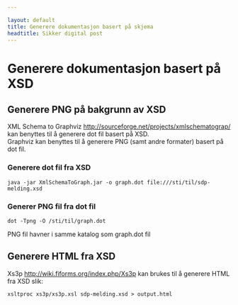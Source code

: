 ```yaml
---

layout: default  
title: Generere dokumentasjon basert på skjema  
headtitle: Sikker digital post  
---
```


# Generere dokumentasjon basert på XSD

## Generere PNG på bakgrunn av XSD

XML Schema to Graphviz http://sourceforge.net/projects/xmlschematograp/
kan benyttes til å generere dot fil basert på XSD.  
Graphviz kan benyttes til å generere PNG (samt andre formater) basert på
dot fil.

### Generere dot fil fra XSD

``` brush: bash; toolbar: false
java -jar XmlSchemaToGraph.jar -o graph.dot file:///sti/til/sdp-melding.xsd
```

### Generer PNG fil fra dot fil

``` brush: bash; toolbar: false
dot -Tpng -O /sti/til/graph.dot
```

PNG fil havner i samme katalog som graph.dot fil

## Generere HTML fra XSD

Xs3p http://wiki.fiforms.org/index.php/Xs3p kan brukes til å generere
HTML fra XSD slik:

``` brush: bash; toolbar: false
xsltproc xs3p/xs3p.xsl sdp-melding.xsd > output.html
```
